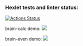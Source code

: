 ### Hexlet tests and linter status:
[![Actions Status](https://github.com/HardDuck69/python-project-49/workflows/hexlet-check/badge.svg)](https://github.com/HardDuck69/python-project-49/actions)

brain-calc demo:
<a href="https://asciinema.org/a/x3rxGJ7O2pvR3YThhfYPnlhXQ" target="_blank"><img src="https://asciinema.org/a/x3rxGJ7O2pvR3YThhfYPnlhXQ.svg" /></a>

brain-even demo:
<a href="https://asciinema.org/a/542386" target="_blank"><img src="https://asciinema.org/a/542386.svg" /></a>
